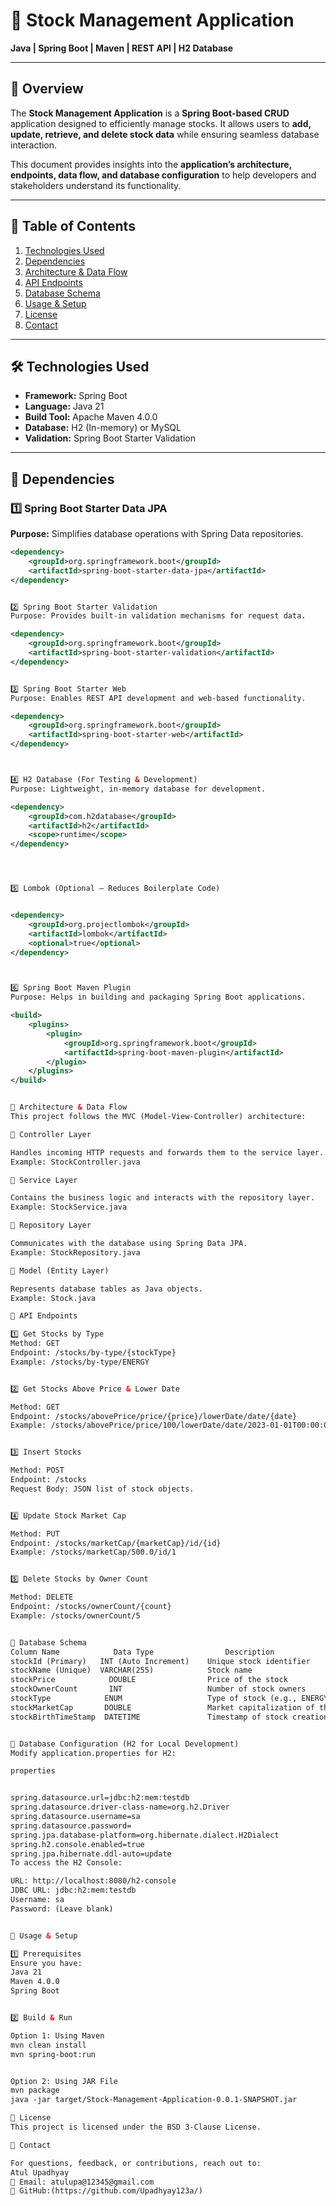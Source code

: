 # 📌 Stock Management Application  
**Java | Spring Boot | Maven | REST API | H2 Database**  

---     

## 📖 Overview  
The **Stock Management Application** is a **Spring Boot-based CRUD** application designed to efficiently manage stocks. It allows users to **add, update, retrieve, and delete stock data** while ensuring seamless database interaction.  

This document provides insights into the **application’s architecture, endpoints, data flow, and database configuration** to help developers and stakeholders understand its functionality.  

--- 

## 📌 Table of Contents  
1. [Technologies Used](#-technologies-used)  
2. [Dependencies](#-dependencies)  
3. [Architecture & Data Flow](#-architecture--data-flow)  
4. [API Endpoints](#-api-endpoints)  
5. [Database Schema](#-database-schema)  
6. [Usage & Setup](#-usage--setup)  
7. [License](#-license)  
8. [Contact](#-contact)  

---

## 🛠 Technologies Used  
- **Framework:** Spring Boot  
- **Language:** Java 21  
- **Build Tool:** Apache Maven 4.0.0  
- **Database:** H2 (In-memory) or MySQL  
- **Validation:** Spring Boot Starter Validation  

---

## 📌 Dependencies  

### 1️⃣ Spring Boot Starter Data JPA  
**Purpose:** Simplifies database operations with Spring Data repositories.  
```xml
<dependency>
    <groupId>org.springframework.boot</groupId>
    <artifactId>spring-boot-starter-data-jpa</artifactId>
</dependency>


2️⃣ Spring Boot Starter Validation
Purpose: Provides built-in validation mechanisms for request data.

<dependency>
    <groupId>org.springframework.boot</groupId>
    <artifactId>spring-boot-starter-validation</artifactId>
</dependency>


3️⃣ Spring Boot Starter Web
Purpose: Enables REST API development and web-based functionality.

<dependency>
    <groupId>org.springframework.boot</groupId>
    <artifactId>spring-boot-starter-web</artifactId>
</dependency>



4️⃣ H2 Database (For Testing & Development)
Purpose: Lightweight, in-memory database for development.

<dependency>
    <groupId>com.h2database</groupId>
    <artifactId>h2</artifactId>
    <scope>runtime</scope>
</dependency>




5️⃣ Lombok (Optional – Reduces Boilerplate Code)


<dependency>
    <groupId>org.projectlombok</groupId>
    <artifactId>lombok</artifactId>
    <optional>true</optional>
</dependency>



6️⃣ Spring Boot Maven Plugin
Purpose: Helps in building and packaging Spring Boot applications.

<build>
    <plugins>
        <plugin>
            <groupId>org.springframework.boot</groupId>
            <artifactId>spring-boot-maven-plugin</artifactId>
        </plugin>
    </plugins>
</build>


📌 Architecture & Data Flow
This project follows the MVC (Model-View-Controller) architecture:

📌 Controller Layer

Handles incoming HTTP requests and forwards them to the service layer.
Example: StockController.java

📌 Service Layer

Contains the business logic and interacts with the repository layer.
Example: StockService.java

📌 Repository Layer

Communicates with the database using Spring Data JPA.
Example: StockRepository.java

📌 Model (Entity Layer)

Represents database tables as Java objects.
Example: Stock.java

📌 API Endpoints

1️⃣ Get Stocks by Type
Method: GET
Endpoint: /stocks/by-type/{stockType}
Example: /stocks/by-type/ENERGY


2️⃣ Get Stocks Above Price & Lower Date

Method: GET
Endpoint: /stocks/abovePrice/price/{price}/lowerDate/date/{date}
Example: /stocks/abovePrice/price/100/lowerDate/date/2023-01-01T00:00:00


3️⃣ Insert Stocks

Method: POST
Endpoint: /stocks
Request Body: JSON list of stock objects.


4️⃣ Update Stock Market Cap

Method: PUT
Endpoint: /stocks/marketCap/{marketCap}/id/{id}
Example: /stocks/marketCap/500.0/id/1


5️⃣ Delete Stocks by Owner Count

Method: DELETE
Endpoint: /stocks/ownerCount/{count}
Example: /stocks/ownerCount/5


📌 Database Schema
Column Name	           Data Type	            Description
stockId (Primary)	INT (Auto Increment)	Unique stock identifier
stockName (Unique)	VARCHAR(255)	        Stock name
stockPrice	          DOUBLE	            Price of the stock
stockOwnerCount	      INT	                Number of stock owners
stockType	         ENUM	                Type of stock (e.g., ENERGY, TECH)
stockMarketCap	     DOUBLE	                Market capitalization of the stock
stockBirthTimeStamp	 DATETIME	            Timestamp of stock creation


📌 Database Configuration (H2 for Local Development)
Modify application.properties for H2:

properties


spring.datasource.url=jdbc:h2:mem:testdb
spring.datasource.driver-class-name=org.h2.Driver
spring.datasource.username=sa
spring.datasource.password=
spring.jpa.database-platform=org.hibernate.dialect.H2Dialect
spring.h2.console.enabled=true
spring.jpa.hibernate.ddl-auto=update
To access the H2 Console:

URL: http://localhost:8080/h2-console
JDBC URL: jdbc:h2:mem:testdb
Username: sa
Password: (Leave blank)


📌 Usage & Setup

1️⃣ Prerequisites
Ensure you have:
Java 21
Maven 4.0.0
Spring Boot


2️⃣ Build & Run

Option 1: Using Maven
mvn clean install
mvn spring-boot:run


Option 2: Using JAR File
mvn package
java -jar target/Stock-Management-Application-0.0.1-SNAPSHOT.jar

📌 License
This project is licensed under the BSD 3-Clause License.

📌 Contact

For questions, feedback, or contributions, reach out to:
Atul Upadhyay
📧 Email: atulupa@12345@gmail.com
🔗 GitHub:(https://github.com/Upadhyay123a/)

